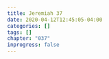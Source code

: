 ```yaml
---
title: Jeremiah 37
date: 2020-04-12T12:45:05-04:00
categories: []
tags: []
chapter: "037"
inprogress: false
---
```



